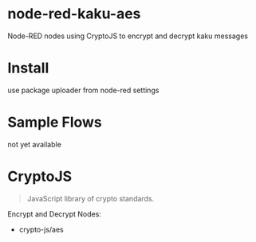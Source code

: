 # node-red-kaku-aes
Node-RED nodes using CryptoJS to encrypt and decrypt kaku messages

# Install
use package uploader from node-red settings

# Sample Flows
not yet available 

# CryptoJS 
> JavaScript library of crypto standards.

Encrypt and Decrypt Nodes:
* crypto-js/aes
